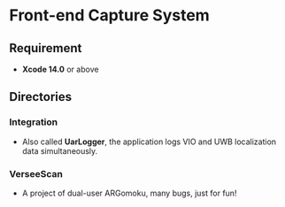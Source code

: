 # Front-end Capture System

## Requirement

* __Xcode 14.0__ or above

## Directories

### Integration
* Also called __UarLogger__, the application logs VIO and UWB localization data simultaneously.

### VerseeScan
* A project of dual-user ARGomoku, many bugs, just for fun!
